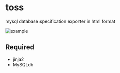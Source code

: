 toss
====

mysql database specification exporter in html format


![example](http://after12am.github.io/toss/cover.png)

## Required

* jinja2
* MySQLdb
